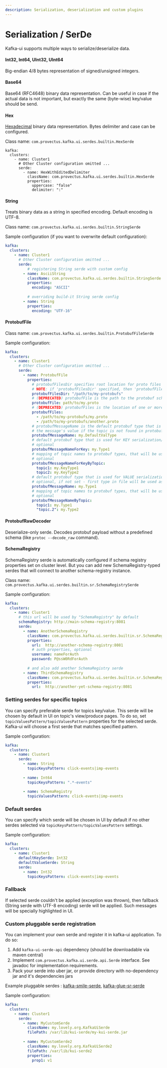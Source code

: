 ```yaml
---
description: Serialization, deserialization and custom plugins
---
```


# Serialization / SerDe

Kafka-ui supports multiple ways to serialize/deserialize data.

#### Int32, Int64, UInt32, UInt64

Big-endian 4/8 bytes representation of signed/unsigned integers.

#### Base64

Base64 (RFC4648) binary data representation. Can be useful in case if the actual data is not important, but exactly the same (byte-wise) key/value should be send.

#### Hex

[Hexadecimal](https://en.wikipedia.org/wiki/Hexadecimal) binary data representation. Bytes delimiter and case can be configured.&#x20;

Class name: `com.provectus.kafka.ui.serdes.builtin.HexSerde`

```
kafka:
  clusters:
    - name: Cluster1
      # Other Cluster configuration omitted ... 
      serde:
        - name: HexWithEditedDelimiter
          className: com.provectus.kafka.ui.serdes.builtin.HexSerde
          properties:
            uppercase: "false"
            delimiter: ":"
```

#### String

Treats binary data as a string in specified encoding. Default encoding is UTF-8.

Class name: `com.provectus.kafka.ui.serdes.builtin.StringSerde`

Sample configuration (if you want to overwrite default configuration):

```yaml
kafka:
  clusters:
    - name: Cluster1
      # Other Cluster configuration omitted ... 
      serde:
          # registering String serde with custom config
        - name: AsciiString
          className: com.provectus.kafka.ui.serdes.builtin.StringSerde
          properties:
            encoding: "ASCII"
        
          # overriding build-it String serde config   
        - name: String 
          properties:
            encoding: "UTF-16"
```

#### ProtobufFile

Class name: `com.provectus.kafka.ui.serdes.builtin.ProtobufFileSerde`

Sample configuration:

```yaml
kafka:
  clusters:
    - name: Cluster1
      # Other Cluster configuration omitted ... 
      serde:
        - name: ProtobufFile
          properties:
            # protobufFilesDir specifies root location for proto files (will be scanned recursively)
            # NOTE: if 'protobufFilesDir' specified, then 'protobufFile' and 'protobufFiles' settings will be ignored
            protobufFilesDir: "/path/to/my-protobufs"
            # (DEPRECATED) protobufFile is the path to the protobuf schema. (deprecated: please use "protobufFiles")
            protobufFile: path/to/my.proto
            # (DEPRECATED) protobufFiles is the location of one or more protobuf schemas
            protobufFiles:
              - /path/to/my-protobufs/my.proto
              - /path/to/my-protobufs/another.proto
            # protobufMessageName is the default protobuf type that is used to deserialize
            # the message's value if the topic is not found in protobufMessageNameByTopic.    
            protobufMessageName: my.DefaultValType
            # default protobuf type that is used for KEY serialization/deserialization
            # optional
            protobufMessageNameForKey: my.Type1
            # mapping of topic names to protobuf types, that will be used for KEYS  serialization/deserialization
            # optional
            protobufMessageNameForKeyByTopic:
              topic1: my.KeyType1
              topic2: my.KeyType2
            # default protobuf type that is used for VALUE serialization/deserialization
            # optional, if not set - first type in file will be used as default
            protobufMessageName: my.Type1
            # mapping of topic names to protobuf types, that will be used for VALUES  serialization/deserialization
            # optional
            protobufMessageNameByTopic:
              topic1: my.Type1
              "topic.2": my.Type2
```

#### ProtobufRawDecoder

Deserialize-only serde. Decodes protobuf payload without a predefined schema (like `protoc --decode_raw` command).

#### SchemaRegistry

SchemaRegistry serde is automatically configured if schema registry properties set on cluster level. But you can add new SchemaRegistry-typed serdes that will connect to another schema-registry instance.

Class name: `com.provectus.kafka.ui.serdes.builtin.sr.SchemaRegistrySerde`

Sample configuration:

```yaml
kafka:
  clusters:
    - name: Cluster1
      # this url will be used by "SchemaRegistry" by default
      schemaRegistry: http://main-schema-registry:8081
      serde:
        - name: AnotherSchemaRegistry
          className: com.provectus.kafka.ui.serdes.builtin.sr.SchemaRegistrySerde
          properties:
            url:  http://another-schema-registry:8081
            # auth properties, optional
            username: nameForAuth
            password: P@ssW0RdForAuth
        
          # and also add another SchemaRegistry serde
        - name: ThirdSchemaRegistry
          className: com.provectus.kafka.ui.serdes.builtin.sr.SchemaRegistrySerde
          properties:
            url:  http://another-yet-schema-registry:8081
```



### Setting serdes for specific topics

You can specify preferable serde for topics key/value. This serde will be chosen by default in UI on topic's view/produce pages. To do so, set `topicValuesPattern/topicValuesPattern` properties for the selected serde. Kafka-ui will choose a first serde that matches specified pattern.

Sample configuration:

```yaml
kafka:
  clusters:
    - name: Cluster1
      serde:
        - name: String
          topicKeysPattern: click-events|imp-events
        
        - name: Int64
          topicKeysPattern: ".*-events"
        
        - name: SchemaRegistry
          topicValuesPattern: click-events|imp-events
```

### Default serdes

You can specify which serde will be chosen in UI by default if no other serdes selected via `topicKeysPattern/topicValuesPattern` settings.

Sample configuration:

```yaml
kafka:
  clusters:
    - name: Cluster1
      defaultKeySerde: Int32
      defaultValueSerde: String
      serde:
        - name: Int32
          topicKeysPattern: click-events|imp-events
```

### Fallback

If selected serde couldn't be applied (exception was thrown), then fallback (String serde with UTF-8 encoding) serde will be applied. Such messages will be specially highlighted in UI.

### Custom pluggable serde registration

You can implement your own serde and register it in kafka-ui application. To do so:

1. Add `kafka-ui-serde-api` dependency (should be downloadable via maven central)
2. Implement `com.provectus.kafka.ui.serde.api.Serde` interface. See javadoc for implementation requirements.
3. Pack your serde into uber jar, or provide directory with no-dependency jar and it's dependencies jars

Example pluggable serdes : [kafka-smile-serde](https://github.com/provectus/kafkaui-smile-serde), [kafka-glue-sr-serde](https://github.com/provectus/kafkaui-glue-sr-serde)

Sample configuration:

```yaml
kafka:
  clusters:
    - name: Cluster1
      serde:
        - name: MyCustomSerde
          className: my.lovely.org.KafkaUiSerde
          filePath: /var/lib/kui-serde/my-kui-serde.jar
          
        - name: MyCustomSerde2
          className: my.lovely.org.KafkaUiSerde2
          filePath: /var/lib/kui-serde2
          properties:
            prop1: v1
```
